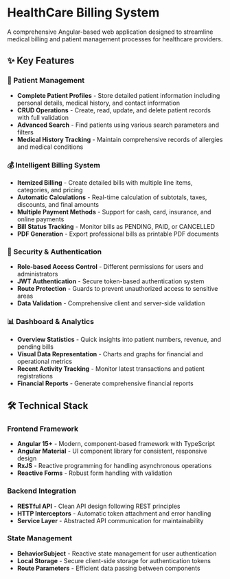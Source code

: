 # HealthCare Billing System

A comprehensive Angular-based web application designed to streamline medical billing and patient management processes for healthcare providers.
 
## ✨ Key Features

### 🏥 Patient Management
- **Complete Patient Profiles** - Store detailed patient information including personal details, medical history, and contact information
- **CRUD Operations** - Create, read, update, and delete patient records with full validation
- **Advanced Search** - Find patients using various search parameters and filters
- **Medical History Tracking** - Maintain comprehensive records of allergies and medical conditions

### 💰 Intelligent Billing System
- **Itemized Billing** - Create detailed bills with multiple line items, categories, and pricing
- **Automatic Calculations** - Real-time calculation of subtotals, taxes, discounts, and final amounts
- **Multiple Payment Methods** - Support for cash, card, insurance, and online payments
- **Bill Status Tracking** - Monitor bills as PENDING, PAID, or CANCELLED
- **PDF Generation** - Export professional bills as printable PDF documents

### 🔐 Security & Authentication
- **Role-based Access Control** - Different permissions for users and administrators
- **JWT Authentication** - Secure token-based authentication system
- **Route Protection** - Guards to prevent unauthorized access to sensitive areas
- **Data Validation** - Comprehensive client and server-side validation

### 📊 Dashboard & Analytics
- **Overview Statistics** - Quick insights into patient numbers, revenue, and pending bills
- **Visual Data Representation** - Charts and graphs for financial and operational metrics
- **Recent Activity Tracking** - Monitor latest transactions and patient registrations
- **Financial Reports** - Generate comprehensive financial reports

## 🛠️ Technical Stack

### Frontend Framework
- **Angular 15+** - Modern, component-based framework with TypeScript
- **Angular Material** - UI component library for consistent, responsive design
- **RxJS** - Reactive programming for handling asynchronous operations
- **Reactive Forms** - Robust form handling with validation

### Backend Integration
- **RESTful API** - Clean API design following REST principles
- **HTTP Interceptors** - Automatic token attachment and error handling
- **Service Layer** - Abstracted API communication for maintainability

### State Management
- **BehaviorSubject** - Reactive state management for user authentication
- **Local Storage** - Secure client-side storage for authentication tokens
- **Route Parameters** - Efficient data passing between components
